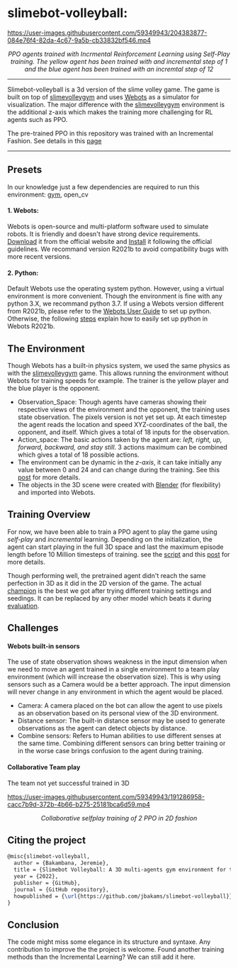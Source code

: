 # slimebot-volleyball: 

https://user-images.githubusercontent.com/59349943/204383877-084e76f4-82da-4c67-9a5b-cb33832bf546.mp4

<p align="center">
  <em>PPO agents trained with Incrmental Reinforcement Learning using Self-Play training. The yellow agent has been trained with and incremental step of 1 and the blue agent has been trained with an incremtal step of 12 </em>
</p>

---

Slimebot-volleyball is a 3d version of the slime volley game. The game is built on top of [slimevolleygym](https://github.com/hardmaru/slimevolleygym) and uses [Webots](https://cyberbotics.com/) as a simulator for visualization. The major difference with the [slimevolleygym](https://github.com/hardmaru/slimevolleygym) environment is the additional z-axis which makes the training more challenging for RL agents such as PPO.

The pre-trained PPO in this repository was trained with an Incremental Fashion. See details in this [page](https://github.com/jbakambana/slimebot-volleyball/blob/main/INCREMENTAL%20TRAINING.MD)

---

## Presets

In our knowledge just a few dependencies are required to run this environment: [gym](https://github.com/openai/gym), open_cv

#### 1. Webots:

Webots is open-source and multi-platform software used to simulate robots. It is friendly and doesn't have strong device requirements. [Download](https://cyberbotics.com/) it from the official website and [Install](https://cyberbotics.com/doc/guide/installing-webots) it following the official guidelines. We recommand version R2021b to avoid compatibility bugs with more recent versions.

#### 2. Python:

Default Webots use the operating system python. However, using a virtual environment is more convenient. Though the environment is fine with any python 3.X, we recommand python 3.7. If using a Webots version different from R2021b, please refer to the [Webots User Guide](https://cyberbotics.com/doc/guide/using-python) to set up python. Otherwise, the following [steps](https://github.com/jbakambana/slimebot-volleyball/blob/main/SETTING%20UP.md) explain how to easily set up python in Webots R2021b.

## The Environment

Though Webots has a built-in physics system, we used the same physics as with the [slimevolleygym](https://github.com/hardmaru/slimevolleygym) game. This allows running the environment without Webots for training speeds for example. The trainer is the yellow player and the blue player is the opponent.

- Observation_Space: Though agents have cameras showing their respective views of the environment and the opponent, the training uses state observation. The pixels version is not yet set up. At each timestep the agent reads the location and speed XYZ-coordinates of the ball, the opponent, and itself. Which gives a total of 18 inputs for the observation.
- Action_space: The basic actions taken by the agent are: *left, right, up, forward, backward, and stay still*. 3 actions maximum can be combined which gives a total of 18 possible actions.
- The environment can be dynamic in the *z-axis*, it can take initially any value between 0 and 24 and can change during the training. See this [post](https://github.com/jbakambana/slimebot-volleyball/blob/main/INCREMENTAL%20TRAINING.MD) for more details.
- The objects in the 3D scene were created with [Blender](https://www.blender.org/) (for flexibility) and imported into Webots.

## Training Overview

For now, we have been able to train a PPO agent to play the game using *self-play* and *incremental* learning. Depending on the initialization, the agent can start playing in the full 3D space and last the maximum episode length before 10 Million timesteps of training. see the [script](https://github.com/jbakambana/slimebot-volleyball/blob/main/slimebot-volleyball/controllers/selfplay_training_ppo/selfplay_training_ppo.py) and this [post](https://github.com/jbakambana/slimebot-volleyball/blob/main/INCREMENTAL%20TRAINING.MD) for more details.

Though performing well, the pretrained agent didn't reach the same perfection in 3D as it did in the 2D version of the game. The actual [champion]([link](https://github.com/jbakambana/slimebot-volleyball/tree/main/slimebot-volleyball/controllers/trained_models/ppo2_selfplay)) is the best we got after trying different training settings and seedings. It can be replaced by any other model which beats it during [evaluation](https://github.com/jbakambana/slimebot-volleyball/blob/main/slimebot-volleyball/controllers/evaluation/evaluation.py).


## Challenges

#### Webots built-in sensors

The use of state observation shows weakness in the input dimension when we need to move an agent trained in a single environment to a team play environment (which will increase the observation size). This is why using sensors such as a Camera would be a better approach. The input dimension will never change in any environment in which the agent would be placed.

- Camera: A camera placed on the bot can allow the agent to use pixels as an observation based on its personal view of the 3D environment.
- Distance sensor: The built-in distance sensor may be used to generate observations as the agent can detect objects by distance.
- Combine sensors: Refers to Human abilities to use different senses at the same time. Combining different sensors can bring better training or in the worse case brings confusion to the agent during training.

#### Collaborative Team play
The team not yet successful trained in 3D

https://user-images.githubusercontent.com/59349943/191286958-cacc7b9d-372b-4b66-b275-25181bca6d59.mp4

<p align="center">
  <em>Collaborative selfplay training of 2 PPO in 2D fashion</em>
</p>

## Citing the project
```latex
@misc{slimebot-volleyball,
  author = {Bakambana, Jeremie},
  title = {Slimebot Volleyball: A 3D multi-agents gym environment for the slime volleyball game},
  year = {2022},
  publisher = {GitHub},
  journal = {GitHub repository},
  howpublished = {\url{https://github.com/jbakams/slimebot-volleyball}},
}
```
## Conclusion

The code might miss some elegance in its structure and syntaxe. Any contribution to improve the the project is welcome. Found another training methods than the Incremental Learning? We can still add it here.


